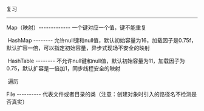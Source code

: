 复习

--------

Map（映射）------------- 一个键对应一个值，键不能重复

​		HashMap -------- 允许null键和null值，默认初始容量为16，加载因子是0.75f，默认扩容一倍，可以指定初始容量，异步式现场不安全的映射

​		HashTable -------- 不允许null键和null值，默认初始容量为11，加载因子为0.75，默认扩容是一倍加1，同步线程安全的映射

​		遍历



File  ----------  代表文件或者目录的类（注意：创建对象时引入的路径名不检测是否真实）

​		